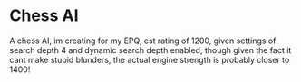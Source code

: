 # Chess AI #
A chess AI, im creating for my EPQ, est rating of 1200, given settings of search depth 4 and dynamic search depth enabled, though given the fact it cant make stupid blunders, the actual engine strength is probably closer to 1400!
